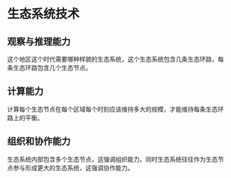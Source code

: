 # 生态系统技术

## 观察与推理能力

这个地区这个时代需要哪种样貌的生态系统，这个生态系统包含几条生态环路，每条生态环路包含几个生态节点。

## 计算能力

计算每个生态节点在每个区域每个时刻应该维持多大的规模，才能维持每条生态环路上的平衡。

## 组织和协作能力

生态系统内部包含多个生态节点，这强调组织能力。同时生态系统往往作为生态节点参与形成更大的生态系统，这强调协作能力。
